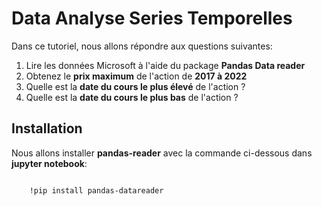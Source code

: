# Data Analyse Series Temporelles

Dans ce tutoriel, nous allons répondre aux questions suivantes: 
1. Lire les données Microsoft à l'aide du package **Pandas Data reader** 
2. Obtenez le **prix maximum** de l'action de **2017 à 2022** 
3. Quelle est la **date du cours le plus élevé** de l'action ?
4. Quelle est la **date du cours le plus bas** de l'action ?

## Installation
Nous allons installer **pandas-reader** avec la commande ci-dessous dans **jupyter notebook**:

<pre>
<code>
    !pip install pandas-datareader
</code>
</pre>
